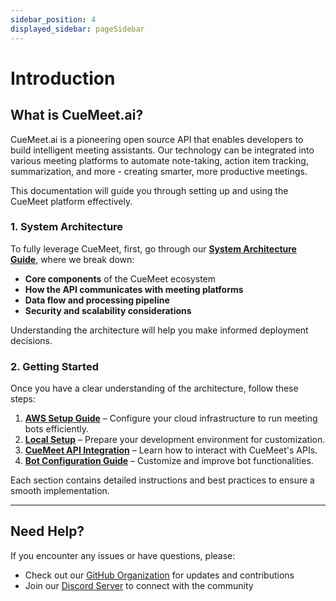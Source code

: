```yaml
---
sidebar_position: 4
displayed_sidebar: pageSidebar
---
```


# Introduction

## What is CueMeet.ai?
CueMeet.ai is a pioneering open source API that enables developers to build intelligent meeting assistants. Our technology can be integrated into various meeting platforms to automate note-taking, action item tracking, summarization, and more - creating smarter, more productive meetings.

This documentation will guide you through setting up and using the CueMeet platform effectively.

### **1. System Architecture**

To fully leverage CueMeet, first, go through our **[System Architecture Guide](/cuemeet-documentation/docs/system-architecture)**, where we break down:
- **Core components** of the CueMeet ecosystem
- **How the API communicates with meeting platforms**
- **Data flow and processing pipeline**
- **Security and scalability considerations**

Understanding the architecture will help you make informed deployment decisions.

### **2. Getting Started**

Once you have a clear understanding of the architecture, follow these steps:

1. **[AWS Setup Guide](/cuemeet-documentation/docs/aws-setup)** – Configure your cloud infrastructure to run meeting bots efficiently.
2. **[Local Setup](/cuemeet-documentation/docs/local-setup)** – Prepare your development environment for customization.
3. **[CueMeet API Integration](/cuemeet-documentation/docs/bot/api-info)** – Learn how to interact with CueMeet's APIs.
4. **[Bot Configuration Guide](/cuemeet-documentation/docs/meeting-bots)** – Customize and improve bot functionalities.

Each section contains detailed instructions and best practices to ensure a smooth implementation.

---

## Need Help?

If you encounter any issues or have questions, please:
- Check out our [GitHub Organization](https://github.com/CueMeet) for updates and contributions
- Join our [Discord Server](https://discord.gg/GjBS3EeMzp) to connect with the community